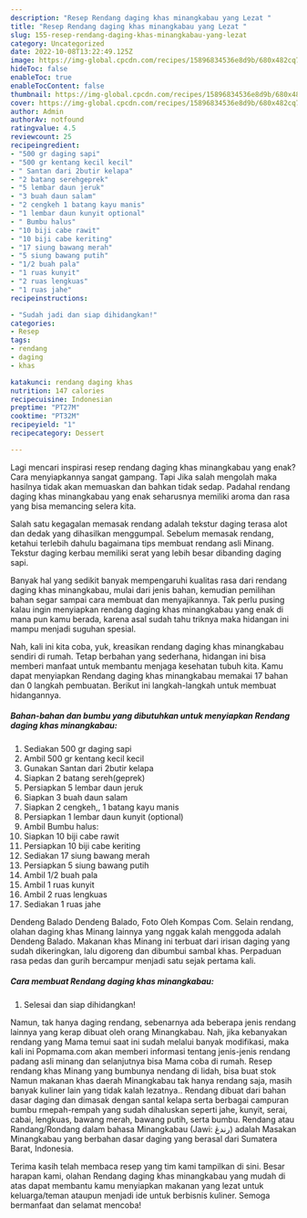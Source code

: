 ```yaml
---
description: "Resep Rendang daging khas minangkabau yang Lezat "
title: "Resep Rendang daging khas minangkabau yang Lezat "
slug: 155-resep-rendang-daging-khas-minangkabau-yang-lezat
category: Uncategorized
date: 2022-10-08T13:22:49.125Z
image: https://img-global.cpcdn.com/recipes/15896834536e8d9b/680x482cq70/rendang-daging-khas-minangkabau-foto-resep-utama.jpg
hideToc: false
enableToc: true
enableTocContent: false
thumbnail: https://img-global.cpcdn.com/recipes/15896834536e8d9b/680x482cq70/rendang-daging-khas-minangkabau-foto-resep-utama.jpg
cover: https://img-global.cpcdn.com/recipes/15896834536e8d9b/680x482cq70/rendang-daging-khas-minangkabau-foto-resep-utama.jpg
author: Admin
authorAv: notfound
ratingvalue: 4.5
reviewcount: 25
recipeingredient:
- "500 gr daging sapi"
- "500 gr kentang kecil kecil"
- " Santan dari 2butir kelapa"
- "2 batang serehgeprek"
- "5 lembar daun jeruk"
- "3 buah daun salam"
- "2 cengkeh 1 batang kayu manis"
- "1 lembar daun kunyit optional"
- " Bumbu halus"
- "10 biji cabe rawit"
- "10 biji cabe keriting"
- "17 siung bawang merah"
- "5 siung bawang putih"
- "1/2 buah pala"
- "1 ruas kunyit"
- "2 ruas lengkuas"
- "1 ruas jahe"
recipeinstructions:

- "Sudah jadi dan siap dihidangkan!"
categories:
- Resep
tags:
- rendang
- daging
- khas

katakunci: rendang daging khas 
nutrition: 147 calories
recipecuisine: Indonesian
preptime: "PT27M"
cooktime: "PT32M"
recipeyield: "1"
recipecategory: Dessert

---
```



Lagi mencari inspirasi resep rendang daging khas minangkabau yang enak? Cara menyiapkannya sangat gampang. Tapi Jika salah mengolah maka hasilnya tidak akan memuaskan dan bahkan tidak sedap. Padahal rendang daging khas minangkabau yang enak seharusnya memiliki aroma dan rasa yang bisa memancing selera kita.


Salah satu kegagalan memasak rendang adalah tekstur daging terasa alot dan dedak yang dihasilkan menggumpal. Sebelum memasak rendang, ketahui terlebih dahulu bagaimana tips membuat rendang asli Minang. Tekstur daging kerbau memiliki serat yang lebih besar dibanding daging sapi.

Banyak hal yang sedikit banyak mempengaruhi kualitas rasa dari rendang daging khas minangkabau, mulai dari jenis bahan, kemudian pemilihan bahan segar sampai cara membuat dan menyajikannya. Tak perlu pusing kalau ingin menyiapkan rendang daging khas minangkabau yang enak di mana pun kamu berada, karena asal sudah tahu triknya maka hidangan ini mampu menjadi suguhan spesial.


Nah, kali ini kita coba, yuk, kreasikan rendang daging khas minangkabau sendiri di rumah. Tetap berbahan yang sederhana, hidangan ini bisa memberi manfaat untuk membantu menjaga kesehatan tubuh kita. Kamu dapat menyiapkan Rendang daging khas minangkabau memakai 17 bahan dan 0 langkah pembuatan. Berikut ini langkah-langkah untuk membuat hidangannya.

<!--inarticleads1-->

##### Bahan-bahan dan bumbu yang dibutuhkan untuk menyiapkan Rendang daging khas minangkabau:

1. Sediakan 500 gr daging sapi
1. Ambil 500 gr kentang kecil kecil
1. Gunakan  Santan dari 2butir kelapa
1. Siapkan 2 batang sereh(geprek)
1. Persiapkan 5 lembar daun jeruk
1. Siapkan 3 buah daun salam
1. Siapkan 2 cengkeh,, 1 batang kayu manis
1. Persiapkan 1 lembar daun kunyit (optional)
1. Ambil  Bumbu halus:
1. Siapkan 10 biji cabe rawit
1. Persiapkan 10 biji cabe keriting
1. Sediakan 17 siung bawang merah
1. Persiapkan 5 siung bawang putih
1. Ambil 1/2 buah pala
1. Ambil 1 ruas kunyit
1. Ambil 2 ruas lengkuas
1. Sediakan 1 ruas jahe


Dendeng Balado Dendeng Balado, Foto Oleh Kompas Com. Selain rendang, olahan daging khas Minang lainnya yang nggak kalah menggoda adalah Dendeng Balado. Makanan khas Minang ini terbuat dari irisan daging yang sudah dikeringkan, lalu digoreng dan dibumbui sambal khas. Perpaduan rasa pedas dan gurih bercampur menjadi satu sejak pertama kali. 

<!--inarticleads2-->

##### Cara membuat Rendang daging khas minangkabau:


1. Selesai dan siap dihidangkan!

Namun, tak hanya daging rendang, sebenarnya ada beberapa jenis rendang lainnya yang kerap dibuat oleh orang Minangkabau. Nah, jika kebanyakan rendang yang Mama temui saat ini sudah melalui banyak modifikasi, maka kali ini Popmama.com akan memberi informasi tentang jenis-jenis rendang padang asli minang dan selanjutnya bisa Mama coba di rumah. Resep rendang khas Minang yang bumbunya nendang di lidah, bisa buat stok Namun makanan khas daerah Minangkabau tak hanya rendang saja, masih banyak kuliner lain yang tidak kalah lezatnya.. Rendang dibuat dari bahan dasar daging dan dimasak dengan santal kelapa serta berbagai campuran bumbu rmepah-rempah yang sudah dihaluskan seperti jahe, kunyit, serai, cabai, lengkuas, bawang merah, bawang putih, serta bumbu. Rendang atau Randang/Rondang dalam bahasa Minangkabau (Jawi: رندڠ) adalah Masakan Minangkabau yang berbahan dasar daging yang berasal dari Sumatera Barat, Indonesia. 

Terima kasih telah membaca resep yang tim kami tampilkan di sini. Besar harapan kami, olahan Rendang daging khas minangkabau yang mudah di atas dapat membantu kamu menyiapkan makanan yang lezat untuk keluarga/teman ataupun menjadi ide untuk berbisnis kuliner. Semoga bermanfaat dan selamat mencoba!
